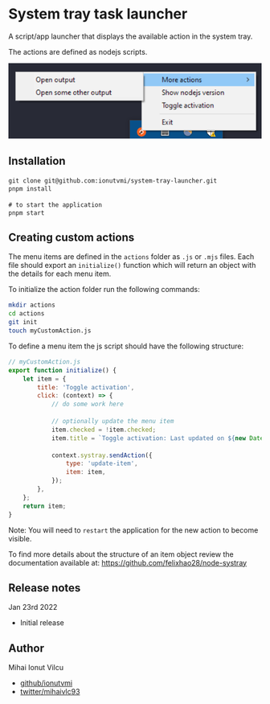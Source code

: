 # System tray task launcher

A script/app launcher that displays the available action in the system tray.

The actions are defined as nodejs scripts.

![screenshot](./screenshots/menu-open.png)

## Installation

```
git clone git@github.com:ionutvmi/system-tray-launcher.git
pnpm install

# to start the application
pnpm start
```

## Creating custom actions

The menu items are defined in the `actions` folder as `.js` or `.mjs` files.
Each file should export an `initialize()` function which will return an object
with the details for each menu item.

To initialize the action folder run the following commands:

```sh
mkdir actions
cd actions
git init
touch myCustomAction.js
```

To define a menu item the js script should have the following structure:

```js
// myCustomAction.js
export function initialize() {
    let item = {
        title: 'Toggle activation',
        click: (context) => {
            // do some work here

            // optionally update the menu item
            item.checked = !item.checked;
            item.title = `Toggle activation: Last updated on ${new Date().toUTCString()}`;

            context.systray.sendAction({
                type: 'update-item',
                item: item,
            });
        },
    };
    return item;
}
```

Note: You will need to `restart` the application for the new action to become visible.

To find more details about the structure of an item object review the documentation
available at:
https://github.com/felixhao28/node-systray

## Release notes

Jan 23rd 2022

-   Initial release

## Author

Mihai Ionut Vilcu

-   [github/ionutvmi](https://github.com/ionutvmi)
-   [twitter/mihaivlc93](http://twitter.com/mihaivlc93)
